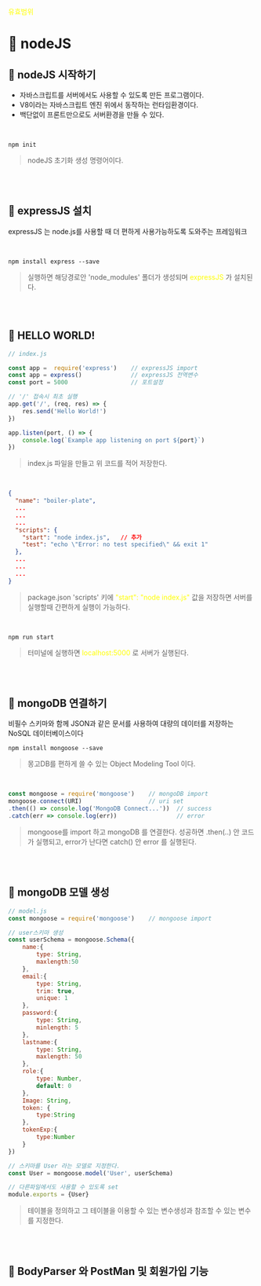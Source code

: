 <span style="color:yellow">유효범위</span>

# :green_book: nodeJS 

## :large_orange_diamond: nodeJS 시작하기 
* 자바스크립트를 서버에서도 사용할 수 있도록 만든 프로그램이다.
* V8이라는 자바스크립트 엔진 위에서 동작하는 런타임환경이다.
* 백단없이 프론트만으로도 서버환경을 만들 수 있다.

<br>

```
npm init 
```
> nodeJS 초기화 생성 명령어이다.

<br><br>


## :large_orange_diamond: expressJS 설치
expressJS 는 node.js를 사용할 때 더 편하게 사용가능하도록 도와주는 프레임워크

<br>

```
npm install express --save
```
> 실행하면 해당경로안 'node_modules' 폴더가 생성되며 <span style="color:yellow">expressJS</span> 가 설치된다.


<br><br>


## :large_orange_diamond: HELLO WORLD!
```javascript
// index.js

const app =  require('express')    // expressJS import   
const app = express()              // expressJS 전역변수
const port = 5000                  // 포트설정

// '/' 접속시 최초 실행
app.get('/', (req, res) => {
    res.send('Hello World!')
})

app.listen(port, () => {
    console.log(`Example app listening on port ${port}`)
})
```
> index.js 파일을 만들고 위 코드를 적어 저장한다.

<br>

```json
{
  "name": "boiler-plate",
  ...
  ...
  ...
  "scripts": {
    "start": "node index.js",   // 추가
    "test": "echo \"Error: no test specified\" && exit 1"
  },
  ...
  ...
  ...
}
```
> package.json 'scripts' 키에 <span style="color:yellow">"start": "node index.js"</span> 값을 저장하면 서버를 실행할때 간편하게 실행이 가능하다.



<br>

```
npm run start
```
> 터미널에 실행하면 <span style="color:yellow">localhost:5000</span> 로 서버가 실행된다.



<br><br>


## :large_orange_diamond: mongoDB 연결하기
비필수 스키마와 함께 JSON과 같은 문서를 사용하여 대량의 데이터를 저장하는 NoSQL 데이터베이스이다

```
npm install mongoose --save
```
> 몽고DB를 편하게 쓸 수 있는  Object Modeling Tool 이다.

<br>

```javascript
const mongoose = require('mongoose')    // mongoDB import
mongoose.connect(URI)                   // uri set
.then(() => console.log('MongoDB Connect...'))  // success
.catch(err => console.log(err))                 // error
```
> mongoose를 import 하고 mongoDB 를 연결한다. 성공하면 .then(..) 안 코드가 실행되고, error가 난다면 catch() 안 error 를 실행된다.


<br><br>



## :large_orange_diamond: mongoDB 모델 생성
```javascript
// model.js
const mongoose = require('mongoose')    // mongoose import

// user스키마 생성
const userSchema = mongoose.Schema({
    name:{
        type: String,
        maxlength:50
    },
    email:{
        type: String,
        trim: true,
        unique: 1
    },
    password:{
        type: String,
        minlength: 5
    },
    lastname:{
        type: String,
        maxlength: 50
    },
    role:{
        type: Number,
        default: 0
    },
    Image: String,
    token: {
        type:String
    },
    tokenExp:{
        type:Number
    }
})

// 스키마를 User 라는 모델로 지정한다.
const User = mongoose.model('User', userSchema)

// 다른파일에서도 사용할 수 있도록 set
module.exports = {User}
```
> 테이블을 정의하고 그 테이블을 이용할 수 있는 변수생성과 참조할 수 있는 변수를 지정한다.


<br><br>

## :large_orange_diamond: BodyParser 와 PostMan 및 회원가입 기능
